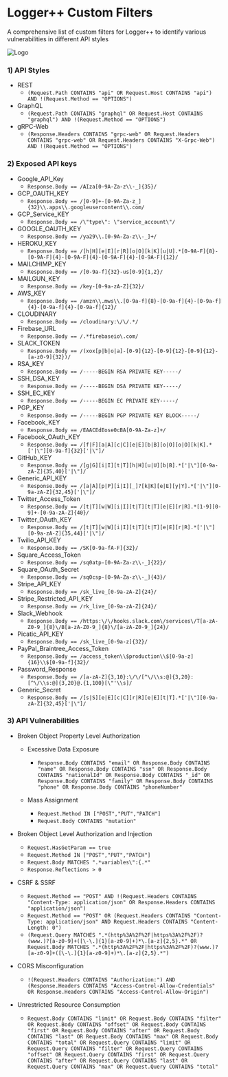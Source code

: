 
# Logger++ Custom Filters 
A comprehensive list of custom filters for Logger++ to identify various vulnerabilities in different API styles

![Logo](https://raw.githubusercontent.com/bnematzadeh/LoggerPlusPlus-API-Filters/refs/heads/main/logger%2B%2B.png)

### 1) API Styles
- REST
  - ```(Request.Path CONTAINS "api" OR Request.Host CONTAINS "api") AND !(Request.Method == "OPTIONS")```
- GraphQL 
  - ```(Request.Path CONTAINS "graphql" OR Request.Host CONTAINS "graphql") AND !(Request.Method == "OPTIONS")```
- gRPC-Web
  - ```(Response.Headers CONTAINS "grpc-web" OR Request.Headers CONTAINS "grpc-web" OR Request.Headers CONTAINS "X-Grpc-Web") AND !(Request.Method == "OPTIONS") ```
 
### 2) Exposed API keys  
- Google_API_Key
  - ```Response.Body == /AIza[0-9A-Za-z\\-_]{35}/```
- GCP_OAUTH_KEY 
  - ```Response.Body == /[0-9]+-[0-9A-Za-z_]{32}\\.apps\\.googleusercontent\\.com/```
- GCP_Service_KEY
  - ```Response.Body == /\"type\": \"service_account\"/```
- GOOGLE_OAUTH_KEY
  - ```Response.Body == /ya29\\.[0-9A-Za-z\\-_]+/```
- HEROKU_KEY 
  - ```Response.Body == /[h|H][e|E][r|R][o|O][k|K][u|U].*[0-9A-F]{8}-[0-9A-F]{4}-[0-9A-F]{4}-[0-9A-F]{4}-[0-9A-F]{12}/```
- MAILCHIMP_KEY
  - ```Response.Body == /[0-9a-f]{32}-us[0-9]{1,2}/```
- MAILGUN_KEY
  - ```Response.Body == /key-[0-9a-zA-Z]{32}/```
- AWS_KEY 
  - ```Response.Body == /amzn\\.mws\\.[0-9a-f]{8}-[0-9a-f]{4}-[0-9a-f]{4}-[0-9a-f]{4}-[0-9a-f]{12}/```
- CLOUDINARY
  - ```Response.Body == /cloudinary:\/\/.*/```
- Firebase_URL
  - ```Response.Body == /.*firebaseio\.com/```
- SLACK_TOKEN 
  - ```Response.Body == /(xox[p|b|o|a]-[0-9]{12}-[0-9]{12}-[0-9]{12}-[a-z0-9]{32})/```
- RSA_KEY
  - ```Response.Body == /-----BEGIN RSA PRIVATE KEY-----/```
- SSH_DSA_KEY
  - ```Response.Body == /-----BEGIN DSA PRIVATE KEY-----/```
- SSH_EC_KEY 
  - ```Response.Body == /-----BEGIN EC PRIVATE KEY-----/```
- PGP_KEY
  - ```Response.Body == /-----BEGIN PGP PRIVATE KEY BLOCK-----/```
- Facebook_KEY
  - ```Response.Body == /EAACEdEose0cBA[0-9A-Za-z]+/```
- Facebook_OAuth_KEY 
  - ```Response.Body == /[f|F][a|A][c|C][e|E][b|B][o|O][o|O][k|K].*['|\"][0-9a-f]{32}['|\"]/```
- GitHub_KEY
  - ```Response.Body == /[g|G][i|I][t|T][h|H][u|U][b|B].*['|\"][0-9a-zA-Z]{35,40}['|\"]/```
- Generic_API_KEY
  - ```Response.Body == /[a|A][p|P][i|I][_]?[k|K][e|E][y|Y].*['|\"][0-9a-zA-Z]{32,45}['|\"]/```
- Twitter_Access_Token
  - ```Response.Body == /[t|T][w|W][i|I][t|T][t|T][e|E][r|R].*[1-9][0-9]+-[0-9a-zA-Z]{40}/```
- Twitter_OAuth_KEY
  - ```Response.Body == /[t|T][w|W][i|I][t|T][t|T][e|E][r|R].*['|\"][0-9a-zA-Z]{35,44}['|\"]/```
- Twilio_API_KEY
  - ```Response.Body == /SK[0-9a-fA-F]{32}/```
- Square_Access_Token 
  - ```Response.Body == /sq0atp-[0-9A-Za-z\\-_]{22}/```
- Square_OAuth_Secret
  - ```Response.Body == /sq0csp-[0-9A-Za-z\\-_]{43}/```
- Stripe_API_KEY
  - ```Response.Body == /sk_live_[0-9a-zA-Z]{24}/```
- Stripe_Restricted_API_KEY
  - ```Response.Body == /rk_live_[0-9a-zA-Z]{24}/```
- Slack_Webhook 
  - ```Response.Body == /https:\/\/hooks.slack.com\/services\/T[a-zA-Z0-9_]{8}\/B[a-zA-Z0-9_]{8}\/[a-zA-Z0-9_]{24}/```
- Picatic_API_KEY
  - ```Response.Body == /sk_live_[0-9a-z]{32}/```
- PayPal_Braintree_Access_Token
  - ```Response.Body == /access_token\\$production\\$[0-9a-z]{16}\\$[0-9a-f]{32}/```
- Password_Response
  - ```Response.Body == /[a-zA-Z]{3,10}:\/\/[^\/\\s:@]{3,20}:[^\/\\s:@]{3,20}@.{1,100}[\"'\\s]/```
- Generic_Secret
  - ```Response.Body == /[s|S][e|E][c|C][r|R][e|E][t|T].*['|\"][0-9a-zA-Z]{32,45}['|\"]/```
      
### 3) API Vulnerabilities 

- Broken Object Property Level Authorization
  - Excessive Data Exposure
    - ```Response.Body CONTAINS "email" OR Response.Body CONTAINS "name" OR Response.Body CONTAINS "ssn" OR Response.Body CONTAINS "nationalId" OR Response.Body CONTAINS "_id" OR Response.Body CONTAINS "family" OR Response.Body CONTAINS "phone" OR Response.Body CONTAINS "phoneNumber"```

  - Mass Assignment 
     - ```Request.Method IN ["POST","PUT","PATCH"]```
     - ```Request.Body CONTAINS "mutation"```
   
 - Broken Object Level Authorization and Injection
      - ```Request.HasGetParam == true```
      - ```Request.Method IN ["POST","PUT","PATCH"]```
      - ```Request.Body MATCHES ".*variables\":{.*"```
      - ```Response.Reflections > 0```
          
- CSRF & SSRF
    - ```Request.Method == "POST" AND !(Request.Headers CONTAINS "Content-Type: application/json" OR Response.Headers CONTAINS "application/json")```
	- ```Request.Method == "POST" OR (Request.Headers CONTAINS "Content-Type: application/json" AND Request.Headers CONTAINS "Content-Length: 0")```
	- ```(Request.Query MATCHES ".*(http%3A%2F%2F|https%3A%2F%2F)?(www.)?[a-z0-9]+([\-\.]{1}[a-z0-9]+)*\.[a-z]{2,5}.*" OR Request.Body MATCHES ".*(http%3A%2F%2F|https%3A%2F%2F)?(www.)?[a-z0-9]+([\-\.]{1}[a-z0-9]+)*\.[a-z]{2,5}.*")```
-  CORS Misconfiguration
	  - ```!(Request.Headers CONTAINS "Authorization:") AND (Response.Headers CONTAINS "Access-Control-Allow-Credentials" OR Response.Headers CONTAINS "Access-Control-Allow-Origin")```
  - Unrestricted Resource Consumption
	  - ```Request.Body CONTAINS "limit" OR Request.Body CONTAINS "filter" OR Request.Body CONTAINS "offset" OR Request.Body CONTAINS "first" OR Request.Body CONTAINS "after" OR Request.Body CONTAINS "last" OR Request.Body CONTAINS "max" OR Request.Body CONTAINS "total" OR Request.Query CONTAINS "limit" OR Request.Query CONTAINS "filter" OR Request.Query CONTAINS "offset" OR Request.Query CONTAINS "first" OR Request.Query CONTAINS "after" OR Request.Query CONTAINS "last" OR Request.Query CONTAINS "max" OR Request.Query CONTAINS "total"```


